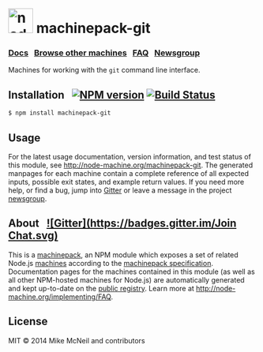 <h1>
  <a href="http://node-machine.org" title="Node-Machine public registry"><img alt="node-machine logo" title="Node-Machine Project" src="http://node-machine.org/images/machine-anthropomorph-for-white-bg.png" width="50" /></a>
  machinepack-git
</h1>

### [Docs](http://node-machine.org/machinepack-git) &nbsp; [Browse other machines](http://node-machine.org/machinepacks) &nbsp;  [FAQ](http://node-machine.org/implementing/FAQ)  &nbsp;  [Newsgroup](https://groups.google.com/forum/?hl=en#!forum/node-machine)

Machines for working with the `git` command line interface.


## Installation &nbsp; [![NPM version](https://badge.fury.io/js/machinepack-git.svg)](http://badge.fury.io/js/machinepack-git) [![Build Status](https://travis-ci.org/mikermcneil/machinepack-git.png?branch=master)](https://travis-ci.org/mikermcneil/machinepack-git)

```sh
$ npm install machinepack-git
```

## Usage

For the latest usage documentation, version information, and test status of this module, see <a href="http://node-machine.org/machinepack-git" title="Machines for working with the `git` command line interface. (for node.js)">http://node-machine.org/machinepack-git</a>.  The generated manpages for each machine contain a complete reference of all expected inputs, possible exit states, and example return values.  If you need more help, or find a bug, jump into [Gitter](https://gitter.im/node-machine/general) or leave a message in the project [newsgroup](https://groups.google.com/forum/?hl=en#!forum/node-machine).

## About  &nbsp; [![Gitter](https://badges.gitter.im/Join Chat.svg)](https://gitter.im/node-machine/general?utm_source=badge&utm_medium=badge&utm_campaign=pr-badge&utm_content=badge)

This is a [machinepack](http://node-machine.org/machinepacks), an NPM module which exposes a set of related Node.js [machines](http://node-machine.org/spec/machine) according to the [machinepack specification](http://node-machine.org/spec/machinepack).
Documentation pages for the machines contained in this module (as well as all other NPM-hosted machines for Node.js) are automatically generated and kept up-to-date on the <a href="http://node-machine.org" title="Public machine registry for Node.js">public registry</a>.
Learn more at <a href="http://node-machine.org/implementing/FAQ" title="Machine Project FAQ (for implementors)">http://node-machine.org/implementing/FAQ</a>.

## License

MIT &copy; 2014 Mike McNeil and contributors

